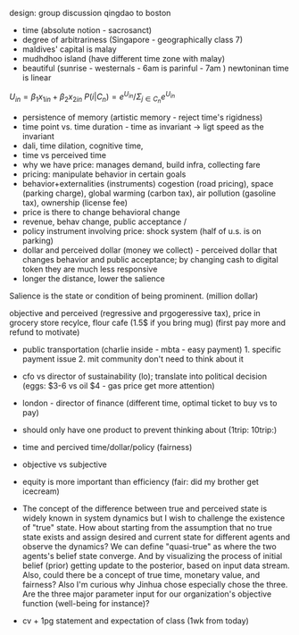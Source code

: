 design: group discussion 
qingdao to boston

- time (absolute notion - sacrosanct)
- degree of arbitrariness (Singapore - geographically class 7)
- maldives' capital is malay
- mudhdhoo island (have different time zone with malay)
- beautiful (sunrise - westernals - 6am is parinful - 7am )
newtoninan time is linear

$U_{in} = \beta_1 x_{1in} + \beta_2 x_{2in}$
$P(i|C_n) = e^{U_{in}} / \Sigma_{j \in C_n} e^{U_{in}}$
- persistence of memory (artistic memory - reject time's rigidness)
- time point vs. time duration - time as invariant -> ligt speed as the invariant 
- dali, time dilation, cognitive time, 
- time vs perceived time
- why we have price: manages demand, build infra, collecting fare 
- pricing: manipulate behavior in certain goals
- behavior+externalities (instruments) cogestion (road pricing), space (parking charge), global warming (carbon tax), air pollution (gasoline tax), ownership (license fee)
- price is there to change behavioral change
- revenue, behav change, public acceptance /
- policy instrument involving price: shock system (half of u.s. is on parking)
- dollar and perceived dollar (money we collect) - perceived dollar that changes behavior and public acceptance; by changing cash to digital token they are much less responsive
- longer the distance, lower the salience 

Salience is the state or condition of being prominent. (million dollar)

objective and perceived (regressive and prgogeressive tax), price in grocery store recylce, flour cafe (1.5$ if you bring mug) (first pay more and refund to motivate)
- public transportation (charlie inside - mbta - easy payment) 1. specific payment issue 2. mit community don't need to think about it
- cfo vs director of sustainability (lo); translate into political decision (eggs: $3-6 vs oil $4 - gas price get more attention)
- london - director of finance (different time, optimal ticket to buy vs to pay)
- should only have one product to prevent thinking about (1trip: 10trip:)
- time and percived time/dollar/policy (fairness)
- objective vs subjective
- equity is more important than efficiency (fair: did my brother get icecream)

- The concept of the difference between true and perceived state is widely known in system dynamics but I wish to challenge the existence of "true" state. How about starting from the assumption that no true state exists and assign desired and current state for different agents and observe the dynamics? We can define "quasi-true" as where the two agents's belief state converge. And by visualizing the process of initial belief (prior) getting update to the posterior, based on input data stream. Also, could there be a concept of true time, monetary value, and fairness? Also I'm curious why Jinhua chose especially chose the three. Are the three major parameter input for our organization's objective function (well-being for instance)?

- cv + 1pg statement and expectation of class (1wk from today)
